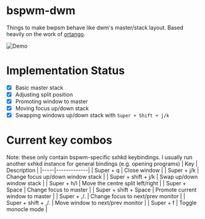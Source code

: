 # bspwm-dwm
Things to make bwpsm behave like dwm's master/stack layout. Based heavily on the work of [ortango](https://gist.github.com/ortango/398e8404b031e2990597575f0560618f).

![Demo](https://user-images.githubusercontent.com/13795113/76475195-067a3b80-63f6-11ea-9458-0767a00863d7.gif)


# Implementation Status
- [x] Basic master stack
- [x] Adjusting split position
- [x] Promoting window to master
- [x] Moving focus up/down stack
- [x] Swapping windows up/down stack with `Super + Shift + j/k`

# Current key combos
Note: these only contain bspwm-specific sxhkd keybindings. I usually run another sxhkd instance for general bindings (e.g. opening programs)
| Key | Description |
|-----|-------------|
| Super + q | Close window |
| Super + j/k | Change focus up/down window stack |
| Super + shift + j/k | Swap up/down window stack |
| Super + h/l | Move the centre split left/right |
| Super + Space | Change focus to master |
| Super + shift + Space | Promote current window to master |
| Super + ,/. | Change focus to next/prev monitor |
| Super + shift + ,/. | Move window to next/prev monitor |
| Super + f | Toggle monocle mode |

